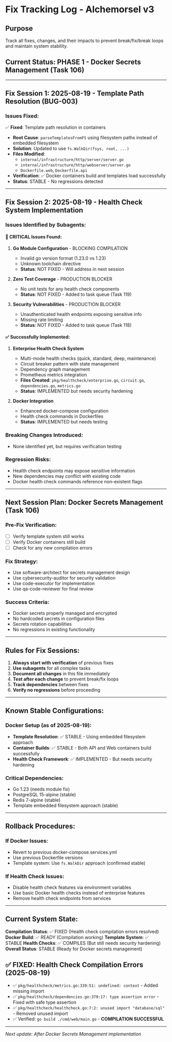 # Fix Tracking Log - Alchemorsel v3

## Purpose
Track all fixes, changes, and their impacts to prevent break/fix/break loops and maintain system stability.

## Current Status: PHASE 1 - Docker Secrets Management (Task 106)

---

## Fix Session 1: 2025-08-19 - Template Path Resolution (BUG-003)

### Issues Fixed:
✅ **Fixed**: Template path resolution in containers
- **Root Cause**: `parseTemplatesFromFS` using filesystem paths instead of embedded filesystem
- **Solution**: Updated to use `fs.WalkDir(fsys, root, ...)` 
- **Files Modified**:
  - `internal/infrastructure/http/server/server.go`
  - `internal/infrastructure/http/webserver/server.go`
  - `Dockerfile.web`, `Dockerfile.api`
- **Verification**: ✅ Docker containers build and templates load successfully
- **Status**: STABLE - No regressions detected

---

## Fix Session 2: 2025-08-19 - Health Check System Implementation

### Issues Identified by Subagents:

#### 🔴 CRITICAL Issues Found:
1. **Go Module Configuration** - BLOCKING COMPILATION
   - Invalid go version format (1.23.0 vs 1.23)
   - Unknown toolchain directive
   - **Status**: NOT FIXED - Will address in next session

2. **Zero Test Coverage** - PRODUCTION BLOCKER  
   - No unit tests for any health check components
   - **Status**: NOT FIXED - Added to task queue (Task 119)

3. **Security Vulnerabilities** - PRODUCTION BLOCKER
   - Unauthenticated health endpoints exposing sensitive info
   - Missing rate limiting
   - **Status**: NOT FIXED - Added to task queue (Task 118)

#### ✅ Successfully Implemented:
1. **Enterprise Health Check System**
   - Multi-mode health checks (quick, standard, deep, maintenance)
   - Circuit breaker pattern with state management
   - Dependency graph management
   - Prometheus metrics integration
   - **Files Created**: `pkg/healthcheck/enterprise.go`, `circuit.go`, `dependencies.go`, `metrics.go`
   - **Status**: IMPLEMENTED but needs security hardening

2. **Docker Integration**
   - Enhanced docker-compose configuration
   - Health check commands in Dockerfiles
   - **Status**: IMPLEMENTED but needs testing

### Breaking Changes Introduced:
- None identified yet, but requires verification testing

### Regression Risks:
- Health check endpoints may expose sensitive information
- New dependencies may conflict with existing code
- Docker health check commands reference non-existent flags

---

## Next Session Plan: Docker Secrets Management (Task 106)

### Pre-Fix Verification:
- [ ] Verify template system still works
- [ ] Verify Docker containers still build
- [ ] Check for any new compilation errors

### Fix Strategy:
- Use software-architect for secrets management design
- Use cybersecurity-auditor for security validation  
- Use code-executor for implementation
- Use qa-code-reviewer for final review

### Success Criteria:
- Docker secrets properly managed and encrypted
- No hardcoded secrets in configuration files
- Secrets rotation capabilities
- No regressions in existing functionality

---

## Rules for Fix Sessions:

1. **Always start with verification** of previous fixes
2. **Use subagents** for all complex tasks
3. **Document all changes** in this file immediately
4. **Test after each change** to prevent break/fix loops
5. **Track dependencies** between fixes
6. **Verify no regressions** before proceeding

---

## Known Stable Configurations:

### Docker Setup (as of 2025-08-19):
- **Template Resolution**: ✅ STABLE - Using embedded filesystem approach
- **Container Builds**: ✅ STABLE - Both API and Web containers build successfully
- **Health Check Framework**: ✅ IMPLEMENTED - But needs security hardening

### Critical Dependencies:
- Go 1.23 (needs module fix)
- PostgreSQL 15-alpine (stable)
- Redis 7-alpine (stable)
- Template embedded filesystem approach (stable)

---

## Rollback Procedures:

### If Docker Issues:
- Revert to previous docker-compose.services.yml
- Use previous Dockerfile versions
- Template system: Use `fs.WalkDir` approach (confirmed stable)

### If Health Check Issues:
- Disable health check features via environment variables
- Use basic Docker health checks instead of enterprise features
- Remove health check endpoints from services

---

## Current System State:

**Compilation Status**: ✅ FIXED (Health check compilation errors resolved)
**Docker Build**: ✅ READY (Compilation working)
**Template System**: ✅ STABLE 
**Health Checks**: ✅ COMPILES (But still needs security hardening)
**Overall Status**: STABLE (Ready for Docker secrets management)

## ✅ FIXED: Health Check Compilation Errors (2025-08-19)
- ✅ `pkg/healthcheck/metrics.go:339:51: undefined: context` - Added missing import
- ✅ `pkg/healthcheck/dependencies.go:379:17: type assertion error` - Fixed with safe type assertion
- ✅ `pkg/healthcheck/healthcheck.go:7:2: unused import "database/sql"` - Removed unused import
- ✅ Verified: `go build ./cmd/web/main.go` - **COMPILATION SUCCESSFUL**

---

*Next update: After Docker Secrets Management implementation*